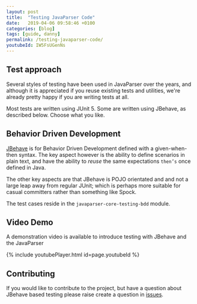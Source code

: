 ```yaml
---
layout: post
title:  "Testing JavaParser Code"
date:   2019-04-06 09:58:46 +0100
categories: [blog]
tags: [guide, danny]
permalink: /testing-javaparser-code/
youtubeId: IW5FsUGenNs
---
```


## Test approach

Several styles of testing have been used in JavaParser over the years,
and although it is appreciated if you reuse existing tests and utilities,
we're already pretty happy if you are writing tests at all.

Most tests are written using JUnit 5.
Some are written using JBehave, as described below.
Choose what you like.

## Behavior Driven Development

[JBehave](http://jbehave.org/) is for Behavior Driven Development defined with a given-when-then syntax.
The key aspect however is the ability to define scenarios in plain text, and have the ability to _reuse_ the same expectations `then’s` once defined in Java.

The other key aspects are that JBehave is POJO orientated and and not
 a large leap away from regular JUnit; which is perhaps more suitable 
for casual committers rather than something like Spock.

The test cases reside in the `javaparser-core-testing-bdd` module.

## Video Demo

A demonstration video is available to introduce testing with JBehave and the JavaParser

{% include youtubePlayer.html id=page.youtubeId %}

## Contributing

If you would like to contribute to the project, but have a question  about JBehave based testing please raise create a question in [issues](https://github.com/javaparser/javaparser/issues).
